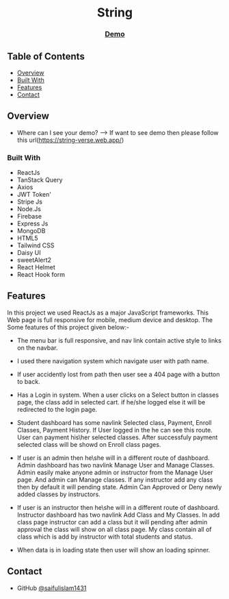 <!-- Please update value in the {}  -->

<h1 align="center">String</h1>


<div align="center">
  <h3>
    <a href="https://string-verse.web.app/">
      Demo
    </a>
  </h3>
</div>

<!-- TABLE OF CONTENTS -->

## Table of Contents

- [Overview](#overview)
- [Built With](#built-with)
- [Features](#features)
- [Contact](#contact)


<!-- OVERVIEW -->

## Overview

- Where can I see your demo?
  --> If want to see demo then please follow this url(https://string-verse.web.app/)

### Built With

<!-- This section should list any major frameworks and tools that you built your project using. Here are a few examples.-->
- ReactJs
- TanStack Query
- Axios
- JWT Token'
- Stripe Js
- Node.Js
- Firebase
- Express Js
- MongoDB
- HTML5
- Tailwind CSS
- Daisy UI
- sweetAlert2
- React Helmet
- React Hook form

## Features

In this project we used ReactJs as a major JavaScript frameworks. This Web page is full responsive for mobile, medium device and desktop.
The Some features of this project given below:-

- The menu bar is full responsive, and nav link contain active style to links on the navbar.

- I used there navigation system which navigate user with path name.

- If user accidently lost from path then user see a 404 page with a button to back.

- Has a Login in system. When a user clicks on a Select button in classes page, the class add in selected cart. if he/she logged else it will be redirected to the login page.

- Student dashboard has some navlink Selected class, Payment, Enroll Classes, Payment History. If User logged in the he can see this route. User can payment his\her selected classes. After successfuly payment selected class will be showd on Enroll class pages.

- If user is an admin then he\she will in a different route of dashboard. Admin dashboard has two navlink Manage User and Manage Classes. Admin easily make anyone admin or instructor from the Manage User page. And admin can Manage classes. If any instructor add any class then by default it will pending state. Admin Can Approved or Deny newly added classes by instructors. 

- If user is an instructor then he\she will in a different route of dashboard. Instructor dashboard has two navlink Add Class and My Classes. In add class page instructor can add a class but  it will pending after admin approval the class will show on all class page. My class contain all of class which is add by instructor with total students and status.

- When data is in loading state then user will show an loading spinner.


## Contact

- GitHub [@saifulislam1431](https://github.com/saifulislam1431)

